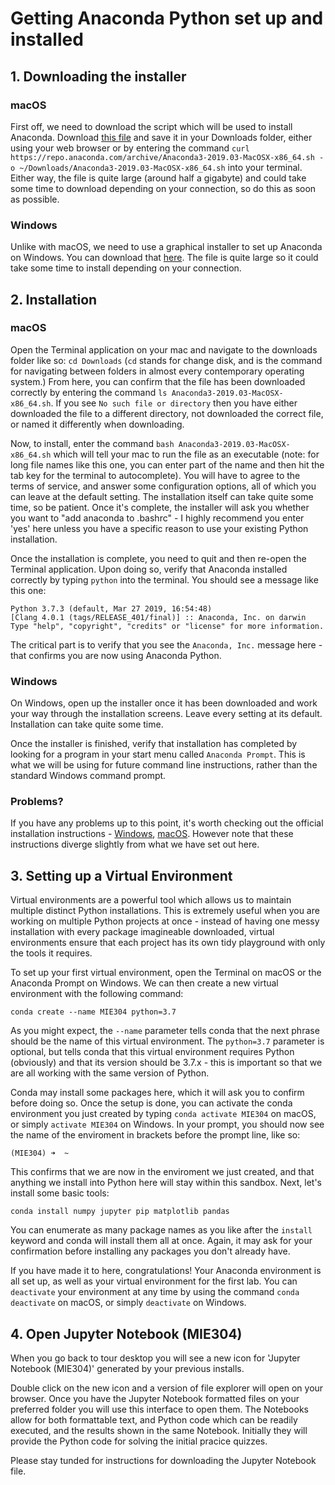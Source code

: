 # Getting Anaconda Python set up and installed

## 1. Downloading the installer

### macOS
First off, we need to download the script which will be used to install Anaconda. Download [this file](https://repo.anaconda.com/archive/Anaconda3-2019.03-MacOSX-x86_64.sh) and save it in your Downloads folder, either using your web browser or by entering the command `curl https://repo.anaconda.com/archive/Anaconda3-2019.03-MacOSX-x86_64.sh -o ~/Downloads/Anaconda3-2019.03-MacOSX-x86_64.sh` into your terminal. Either way, the file is quite large (around half a gigabyte) and could take some time to download depending on your connection, so do this as soon as possible.

### Windows

Unlike with macOS, we need to use a graphical installer to set up Anaconda on Windows. You can download that [here](https://repo.anaconda.com/archive/Anaconda3-2019.03-Windows-x86_64.exe). The file is quite large so it could take some time to install depending on your connection.

## 2. Installation

### macOS

Open the Terminal application on your mac and navigate to the downloads folder like so: `cd Downloads` (`cd` stands for change disk, and is the command for navigating between folders in almost every contemporary operating system.) From here, you can confirm that the file has been downloaded correctly by entering the command `ls Anaconda3-2019.03-MacOSX-x86_64.sh`. If you see `No such file or directory` then you have either downloaded the file to a different directory, not downloaded the correct file, or named it differently when downloading.

Now, to install, enter the command `bash Anaconda3-2019.03-MacOSX-x86_64.sh` which will tell your mac to run the file as an executable (note: for long file names like this one, you can enter part of the name and then hit the tab key for the terminal to autocomplete). You will have to agree to the terms of service, and answer some configuration options, all of which you can leave at the default setting. The installation itself can take quite some time, so be patient. Once it's complete, the installer will ask you whether you want to "add anaconda to .bashrc" - I highly recommend you enter 'yes' here unless you have a specific reason to use your existing Python installation.

Once the installation is complete, you need to quit and then re-open the Terminal application. Upon doing so, verify that Anaconda installed correctly by typing `python` into the terminal. You should see a message like this one: 

```
Python 3.7.3 (default, Mar 27 2019, 16:54:48)
[Clang 4.0.1 (tags/RELEASE_401/final)] :: Anaconda, Inc. on darwin
Type "help", "copyright", "credits" or "license" for more information.
```

The critical part is to verify that you see the `Anaconda, Inc.` message here - that confirms you are now using Anaconda Python.

### Windows

On Windows, open up the installer once it has been downloaded and work your way through the installation screens. Leave every setting at its default. Installation can take quite some time.

Once the installer is finished, verify that installation has completed by looking for a program in your start menu called `Anaconda Prompt`. This is what we will be using for future command line instructions, rather than the standard Windows command prompt.

### Problems?

If you have any problems up to this point, it's worth checking out the official installation instructions - [Windows](https://docs.anaconda.com/anaconda/install/windows/), [macOS](https://docs.anaconda.com/anaconda/install/mac-os/). However note that these instructions diverge slightly from what we have set out here.

## 3. Setting up a Virtual Environment

Virtual environments are a powerful tool which allows us to maintain multiple distinct Python installations. This is extremely useful when you are working on multiple Python projects at once - instead of having one messy installation with every package imagineable downloaded, virtual environments ensure that each project has its own tidy playground with only the tools it requires.

To set up your first virtual environment, open the Terminal on macOS or the Anaconda Prompt on Windows. We can then create a new virtual environment with the following command: 

```conda create --name MIE304 python=3.7```

As you might expect, the `--name` parameter tells conda that the next phrase should be the name of this virtual environment. The `python=3.7` parameter is optional, but tells conda that this virtual environment requires Python (obviously) and that its version should be 3.7.x - this is important so that we are all working with the same version of Python.

Conda may install some packages here, which it will ask you to confirm before doing so. Once the setup is done, you can activate the conda environment you just created by typing `conda activate MIE304` on macOS, or simply `activate MIE304` on Windows. In your prompt, you should now see the name of the enviroment in brackets before the prompt line, like so:

```
(MIE304) ➜  ~
```

This confirms that we are now in the enviroment we just created, and that anything we install into Python here will stay within this sandbox. Next, let's install some basic tools:

`conda install numpy jupyter pip matplotlib pandas`

You can enumerate as many package names as you like after the `install` keyword and conda will install them all at once. Again, it may ask for your confirmation before installing any packages you don't already have.

If you have made it to here, congratulations! Your Anaconda environment is all set up, as well as your virtual environment for the first lab. You can `deactivate` your environment at any time by using the command `conda deactivate` on macOS, or simply `deactivate` on Windows.

## 4. Open Jupyter Notebook (MIE304) 

When you go back to tour desktop you will see a new icon for 'Jupyter Notebook (MIE304)' generated by your previous installs. 

Double click on the new icon and a version of file explorer will open on your browser. Once you have the Jupyter Notebook formatted files on your preferred folder you will use this interface to open them. The Notebooks allow for both formattable text, and Python code which can be readily executed, and the results shown in the same Notebook. Initially they will provide the Python code for solving the initial pracice quizzes. 

Please stay tunded for instructions for downloading the Jupyter Notebook file. 
